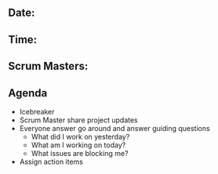 ## Date: 
## Time:
## Scrum Masters:

## Agenda
- Icebreaker
- Scrum Master share project updates
- Everyone answer go around and answer guiding questions
  - What did I work on yesterday?
  - What am I working on today?
  - What issues are blocking me?  
- Assign action items
  

